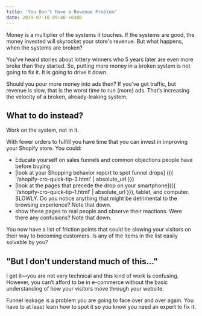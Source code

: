 ```yaml
---
title: 'You Don’t Have a Revenue Problem'
date: 2019-07-10 09:40 +0300
---
```


Money is a multiplier of the systems it touches. If the systems are good, the money invested will skyrocket your store's revenue. But what happens, when the systems are broken?

You've heard stories about lottery winners who 5 years later are even more broke than they started. So, putting more money in a broken system is not going to fix it. It is going to drive it down.

Should you pour more money into ads then?
If you’ve got traffic, but revenue is slow, that is the worst time to run (more) ads. That’s increasing the velocity of a broken, already-leaking system.

## What to do instead? 
Work on the system, not in it. 

With fewer orders to fulfill you have time that you can invest in improving your Shopify store. You could:
* Educate yourself on sales funnels and common objections people have before buying
* [look at your Shopping behavior report to spot funnel drops] ({{ '/shopify-cro-quick-tip-3.html' | absolute_url }})
* [look at the pages that precede the drop on your smartphone]({{ '/shopify-cro-quick-tip-1.html' | absolute_url }}), tablet, and computer. SLOWLY. Do you notice anything that might be detrimental to the browsing experience? Note that down.
* show these pages to real people and observe their reactions. Were there any confusions? Note that down.

You now have a list of friction points that could be slowing your visitors on their way to becoming customers. Is any of the items in the list easily solvable by you?

## "But I don't understand much of this..."
I get it—you are not very technical and this kind of work is confusing. However, you can’t afford to be in e-commerce without the basic understanding of how your visitors move through your website. 

Funnel leakage is a problem you are going to face over and over again. You have to at least learn how to spot it so you know you need an expert to fix it. 
